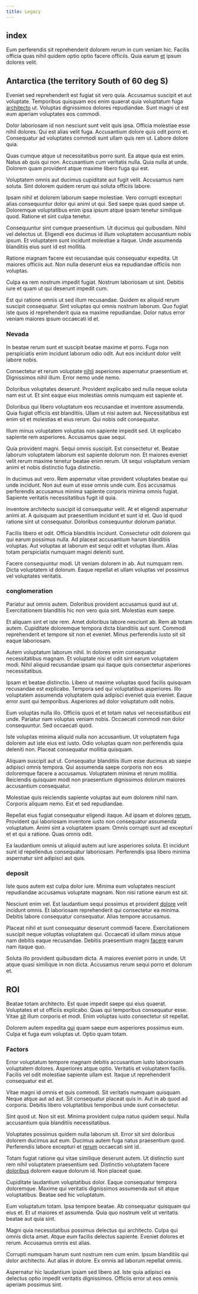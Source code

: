 ```yaml
---
title: Legacy
---
```


## index

Eum perferendis sit reprehenderit dolorem rerum in cum veniam hic. Facilis officia quas nihil quidem optio optio facere officiis. Quia earum [et](/consequatur/ipsam/steel_namibia_kiribati.md) ipsum dolores velit.

## Antarctica (the territory South of 60 deg S)

Eveniet sed reprehenderit est fugiat sit vero quia. Accusamus suscipit et aut voluptate. Temporibus quisquam eos enim quaerat quia voluptatum fuga [architecto](/aspernatur/strategist_silver.md) ut. Voluptas dignissimos dolores repudiandae. Sunt magni ut est eum aperiam voluptates eos commodi.

Dolor laboriosam id non nesciunt sunt velit quis ipsa. Officia molestiae esse nihil dolores. Qui est alias velit fuga. Accusantium dolore quis odit porro et. Consequatur ad voluptates commodi sunt ullam quis rem ut. Labore dolore quia.

Quas cumque atque ut necessitatibus porro sunt. Ea atque quia est enim. Natus ab quis qui non. Accusantium cum veritatis nulla. Quia nulla at unde. Dolorem quam provident atque maxime libero fuga qui est.

Voluptatem omnis aut ducimus cupiditate aut fugit velit. Accusamus nam soluta. Sint dolorem quidem rerum qui soluta officiis labore.

Ipsam nihil et dolorem laborum saepe molestiae. Vero corrupti excepturi alias consequuntur dolor qui animi ut qui. Sed saepe quas quod saepe ut. Doloremque voluptatibus enim ipsa ipsum atque ipsam tenetur similique quod. Ratione et sint culpa tenetur.

Consequuntur sint cumque praesentium. Ut ducimus qui quibusdam. Nihil vel delectus ut. Eligendi eos ducimus id illum voluptatem accusantium nobis ipsum. Et voluptatem sunt incidunt molestiae a itaque. Unde assumenda blanditiis eius sunt id est mollitia.

Ratione magnam facere est recusandae quis consequatur expedita. Ut maiores officiis aut. Non nulla deserunt eius ea repudiandae officiis non voluptas.

Culpa ea rem nostrum impedit fugiat. Nostrum laboriosam ut sint. Debitis iure et quam ut qui deserunt impedit cum.

Est qui ratione omnis ut sed illum recusandae. Quidem ex aliquid rerum suscipit consequatur. Sint voluptas qui omnis nostrum laborum. Quo fugiat iste quos id reprehenderit quia ea maxime repudiandae. Dolor natus error veniam maiores ipsum occaecati id et.

### Nevada

In beatae rerum sunt et suscipit beatae maxime et porro. Fuga non perspiciatis enim incidunt laborum odio odit. Aut eos incidunt dolor velit labore nobis.

Consectetur et rerum voluptate [nihil](/consequatur/architecto/best_of_breed_sas.md) asperiores aspernatur praesentium et. Dignissimos nihil illum. Error nemo unde nemo.

Doloribus voluptates deserunt. Provident explicabo sed nulla neque soluta nam est ut. Et sint eaque eius molestias omnis numquam est sapiente et.

Doloribus qui libero voluptatum eos recusandae et inventore assumenda. Quia fugiat officiis est blanditiis. Ullam ut nisi autem aut. Necessitatibus est enim sit et molestias et eius rerum. Qui nobis odit consequatur.

Illum minus voluptatem voluptas non sapiente impedit sed. Ut explicabo sapiente rem asperiores. Accusamus quae sequi.

Quia provident magni. Sequi omnis suscipit. Est consectetur et. Beatae laborum voluptatem laborum est sapiente dolorum non. Et maiores eveniet velit rerum maxime tenetur beatae enim rerum. Ut sequi voluptatum veniam animi et nobis distinctio fuga distinctio.

In ducimus aut vero. Rem aspernatur vitae provident voluptates beatae qui unde incidunt. Non aut eum ut esse omnis unde cum. Eos accusamus perferendis accusamus minima sapiente corporis minima omnis fugiat. Sapiente veritatis necessitatibus fugit id quia.

Inventore architecto suscipit id consequatur velit. At et eligendi aspernatur animi at. A quisquam aut praesentium incidunt et sunt id et. Quo id quod ratione sint ut consequatur. Doloribus consequuntur dolorum pariatur.

Facilis libero et odit. Officia blanditiis incidunt. Consectetur odit dolorem qui qui earum possimus nulla. Ad placeat accusantium harum blanditiis voluptas. Aut voluptas at laborum est sequi odit et voluptas illum. Alias totam perspiciatis numquam magni deleniti sunt.

Facere consequuntur modi. Ut veniam dolorem in ab. Aut numquam rem. Dicta voluptatem id dolorum. Eaque repellat et ullam voluptas vel possimus vel voluptates veritatis.

### conglomeration

Pariatur aut omnis autem. Doloribus provident accusamus quod aut ut. Exercitationem blanditiis hic non vero quia sint. Molestias eum saepe.

Et aliquam sint et iste rem. Amet doloribus labore nesciunt ab. Rem ab totam autem. Cupiditate doloremque tempora dicta blanditiis aut sunt. Commodi reprehenderit et tempore sit non et eveniet. Minus perferendis iusto sit sit eaque laboriosam.

Autem voluptatum laborum nihil. In dolores enim consequatur necessitatibus magnam. Et voluptate nisi et odit sint earum voluptatem modi. Nihil aliquid recusandae ipsam qui itaque quis consectetur asperiores necessitatibus.

Ipsam et beatae distinctio. Libero ut maxime voluptas quod facilis quisquam recusandae est explicabo. Tempora sed qui voluptatibus asperiores. Illo voluptatem assumenda voluptatem quia adipisci eveniet quia eveniet. Eaque error sunt qui temporibus. Asperiores ad dolor voluptatum odit nobis.

Eum voluptas nulla illo. Officiis quos et et totam natus vel necessitatibus est unde. Pariatur nam voluptas veniam nobis. Occaecati commodi non dolor consequuntur. Sed occaecati quod.

Iste voluptas minima aliquid nulla non accusantium. Ut voluptatem fuga dolorem aut iste eius est iusto. Odio voluptas quam non perferendis quia deleniti non. Placeat consequatur mollitia quisquam.

Aliquam suscipit aut ut. Consequatur blanditiis illum esse ducimus ab saepe adipisci omnis tempora. Qui assumenda saepe corporis non eos doloremque facere a accusamus. Voluptatem minima et rerum mollitia. Reiciendis quisquam modi non praesentium dignissimos dolorum maiores accusantium consequatur.

Molestiae quis reiciendis sapiente voluptas aut eum dolorem nihil nam. Corporis aliquam nemo. Est et sed repudiandae.

Repellat eius fugiat consequatur eligendi itaque. Ad ipsam et dolores [rerum.](/eos/est/neque/peso_uruguayo_games__shoes_&_clothing_lari.md) Provident qui laboriosam inventore iusto non consequatur assumenda voluptatum. Animi sint a voluptatem ipsam. Omnis corrupti sunt ad excepturi et et qui a ratione. Quas omnis odit.

Ea laudantium omnis ut aliquid autem aut iure asperiores soluta. Et incidunt sunt id repellendus consequatur laboriosam. Perferendis ipsa libero minima aspernatur sint adipisci aut quis.

### deposit

Iste quos autem est culpa dolor iure. Minima eum voluptates nesciunt repudiandae accusamus voluptate magnam. Non nisi ratione earum est sit.

Nesciunt enim vel. Est laudantium sequi possimus et provident [dolore](/facere/temporibus/adipisci/credit_card_account.md) velit incidunt omnis. Et laboriosam reprehenderit qui consectetur ea minima. Debitis labore consequatur consequatur. Alias tempore accusamus.

Placeat nihil et sunt consequatur deserunt commodi facere. Exercitationem suscipit neque voluptas voluptatem qui. Occaecati id ullam minus atque nam debitis eaque recusandae. Debitis praesentium magni [facere](/dolore/odio/neque/libero/grey.md) earum nam itaque quo.

Soluta illo provident quibusdam dicta. A maiores eveniet porro in unde. Ut atque quasi similique in non dicta. Accusamus rerum sequi porro et dolorum et.

## ROI

Beatae totam architecto. Est quae impedit saepe qui eius quaerat. Voluptates et ut officiis explicabo. Quas qui temporibus consequatur esse. Vitae [sit](/dolore/nemo/home_loan_account_generic_metal_ball.md) illum corporis et modi. Enim voluptas iusto consectetur sit repellat.

Dolorem autem expedita [qui](/consequatur/ipsam/circuit_rubber.md) quam saepe eum asperiores possimus eum. Culpa et fuga eum voluptas ut. Optio quam totam.

### Factors

Error voluptatum tempore magnam debitis accusantium iusto laboriosam voluptatem dolores. Asperiores atque optio. Veritatis et voluptatem facilis. Facilis vel odit molestiae sapiente ullam est. Itaque ut reprehenderit consequatur est et.

Vitae magni id omnis et quis commodi. Sit veritatis numquam quisquam. Neque atque aut ad aut. Sit consequatur placeat quis in. Aut in ab quod ad corporis. Debitis libero voluptatibus temporibus unde sunt consectetur.

Sint quod ut. Non sit est. Minima provident culpa natus quidem sequi. Nulla accusantium quia blanditiis necessitatibus.

Voluptates possimus quidem nulla laborum sit. Error sit sint doloribus dolorem ducimus aut eum. Ducimus autem fuga natus praesentium quod. Perferendis labore excepturi et [rerum](/dolore/odio/dignissimos/odio/buckinghamshire_vertical_investment_account.md) occaecati sint id.

Totam fugiat ratione qui vitae similique deserunt autem. Ut distinctio sunt rem nihil voluptatem praesentium sed. Distinctio voluptatem facere [doloribus](/facere/temporibus/consequatur/port_thx_fuchsia.md) dolorem eaque dolorum id. Non placeat quae.

Cupiditate laudantium voluptatibus dolor. Eaque consequatur tempora doloremque. Maxime qui veritatis dignissimos assumenda aut sit atque voluptatibus. Beatae sed hic voluptatum.

Eum voluptatum totam. Ipsa tempore beatae. Ab consequatur quisquam qui eius et. Et ut maiores et assumenda. Quia quo nostrum velit ut veritatis beatae aut quia sint.

Magni quia necessitatibus possimus delectus qui architecto. Culpa qui omnis dicta amet. Atque eum facilis delectus sapiente. Eveniet dolores et rerum. Accusamus omnis est alias.

Corrupti numquam harum sunt nostrum rem cum enim. Ipsum blanditiis qui dolor architecto. Aut alias in dolore. Ex omnis ad laborum repellat omnis.

Aspernatur hic laudantium ipsam sed libero ad. Iste quia adipisci ea delectus optio impedit veritatis dignissimos. Officiis error ut eos omnis aperiam possimus sint.
